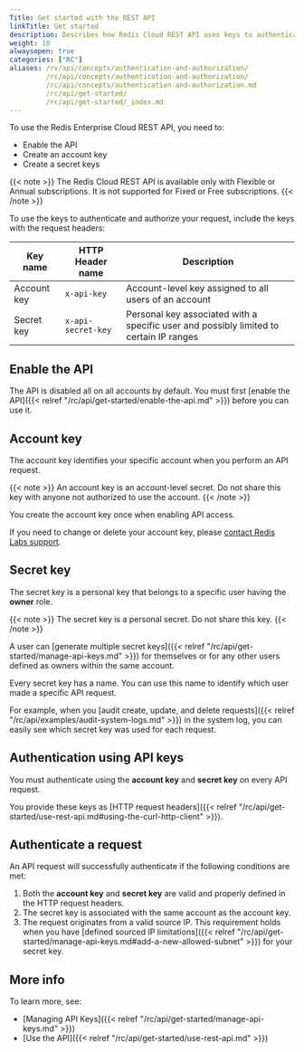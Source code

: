 ```yaml
---
Title: Get started with the REST API
linkTitle: Get started
description: Describes how Redis Cloud REST API uses keys to authenticate and authorize access.
weight: 10
alwaysopen: true
categories: ["RC"]
aliases: /rv/api/concepts/authentication-and-authorization/
         /rc/api/concepts/authentication-and-authorization/
         /rc/api/concepts/authentication-and-authorization.md         
         /rc/api/get-started/
         /rc/api/get-started/_index.md
---
```


To use the Redis Enterprise Cloud REST API, you need to:

- Enable the API
- Create an account key
- Create a secret keys

{{< note >}}
The Redis Cloud REST API is available only with Flexible or Annual subscriptions.  It is not supported for Fixed or Free subscriptions.
{{< /note >}}

To use the keys to authenticate and authorize your request, include the keys with the request headers:

| Key name    | HTTP Header name   |Description                                            |
| ----------- | -------------------| ----------------------------------------------------- |
| Account key | `x-api-key`        | Account-level key assigned to all users of an account |
| Secret key  | `x-api-secret-key` | Personal key associated with a specific user and possibly limited to certain IP ranges                      |

## Enable the API

The API is disabled all on all accounts by default. You must first [enable the API]({{< relref "/rc/api/get-started/enable-the-api.md" >}}) before you can use it.

## Account key

The account key identifies your specific account when you perform an API request.

{{< note >}}
An account key is an account-level secret. Do not share this key with anyone not authorized to use the account.
{{< /note >}}

You create the account key once when enabling API access.

If you need to change or delete your account key, please [contact Redis Labs support](https://redislabs.com/company/support/).

## Secret key

The secret key is a personal key that belongs to a specific user having the **owner** role.

{{< note >}}
The secret key is a personal secret. Do not share this key.
{{< /note >}}

A user can [generate multiple secret keys]({{< relref "/rc/api/get-started/manage-api-keys.md" >}})
for themselves or for any other users defined as owners within the same account.

Every secret key has a name. You can use this name to identify which user made a specific API request.

For example, when you [audit create, update, and delete requests]({{< relref "/rc/api/examples/audit-system-logs.md" >}}) in the system log, you can easily see which secret key was used for each request.

## Authentication using API keys

You must authenticate using the **account key** and **secret key** on every API request.

You provide these keys as [HTTP request headers]({{< relref "/rc/api/get-started/use-rest-api.md#using-the-curl-http-client" >}}).

## Authenticate a request

An API request will successfully authenticate if the following conditions are met:

1. Both the **account key** and **secret key** are valid and properly defined in the HTTP request headers.
1. The secret key is associated with the same account as the account key.
1. The request originates from a valid source IP. This requirement holds when you have [defined sourced IP limitations]({{< relref "/rc/api/get-started/manage-api-keys.md#add-a-new-allowed-subnet" >}}) for your secret key.

## More info

To learn more, see:

- [Managing API Keys]({{< relref "/rc/api/get-started/manage-api-keys.md" >}})
- [Use the API]({{< relref "/rc/api/get-started/use-rest-api.md" >}})
